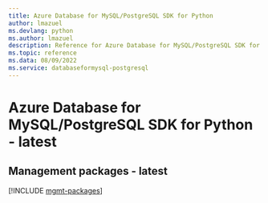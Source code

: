 ```yaml
---
title: Azure Database for MySQL/PostgreSQL SDK for Python
author: lmazuel
ms.devlang: python
ms.author: lmazuel
description: Reference for Azure Database for MySQL/PostgreSQL SDK for Python
ms.topic: reference
ms.data: 08/09/2022
ms.service: databaseformysql-postgresql
---
```

# Azure Database for MySQL/PostgreSQL SDK for Python - latest

## Management packages - latest
[!INCLUDE [mgmt-packages](database-for-mysql-postgresql-mgmt-index.md)]